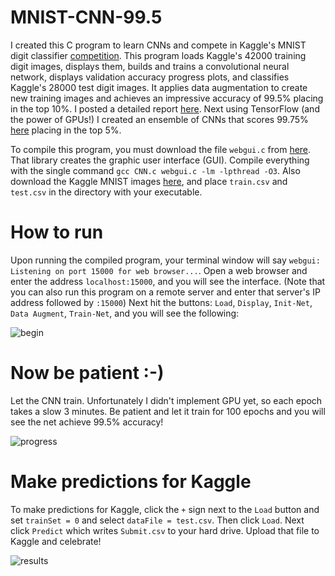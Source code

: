 # MNIST-CNN-99.5  
  
I created this C program to learn CNNs and compete in Kaggle's MNIST digit classifier [competition](https://www.kaggle.com/c/digit-recognizer). This program loads Kaggle's 42000 training digit images, displays them, builds and trains a convolutional neural network, displays validation accuracy progress plots, and classifies Kaggle's 28000 test digit images. It applies data augmentation to create new training images and achieves an impressive accuracy of 99.5% placing in the top 10%. I posted a detailed report [here](https://www.kaggle.com/cdeotte/mnist-cnn-coded-in-c-0-995/). Next using TensorFlow (and the power of GPUs!) I created an ensemble of CNNs that scores 99.75% [here](https://www.kaggle.com/cdeotte/25-million-images-0-99757-mnist) placing in the top 5%.  
  
To compile this program, you must download the file `webgui.c` from [here](https://ccom.ucsd.edu/~cdeotte/webgui/webgui.tar.gz). That library creates the graphic user interface (GUI). Compile everything with the single command `gcc CNN.c webgui.c -lm -lpthread -O3`. Also download the Kaggle MNIST images [here](https://www.kaggle.com/c/digit-recognizer/data), and place `train.csv` and `test.csv` in the directory with your executable.  
  
# How to run 
Upon running the compiled program, your terminal window will say `webgui: Listening on port 15000 for web browser...`. Open a web browser and enter the address `localhost:15000`, and you will see the interface. (Note that you can also run this program on a remote server and enter that server's IP address followed by `:15000`) Next hit the buttons: `Load`, `Display`, `Init-Net`, `Data Augment`, `Train-Net`, and you will see the following:  
  
  
![begin](http://playagricola.com/Kaggle/CNNbegin.png)  
  
# Now be patient :-)
Let the CNN train. Unfortunately I didn't implement GPU yet, so each epoch takes a slow 3 minutes. Be patient and let it train for 100 epochs and you will see the net achieve 99.5% accuracy! 
  
![progress](http://playagricola.com/Kaggle/CNNprogress.png)  
  
# Make predictions for Kaggle
To make predictions for Kaggle, click the `+` sign next to the `Load` button and set `trainSet = 0` and select `dataFile = test.csv`. Then click `Load`. Next click `Predict` which writes `Submit.csv` to your hard drive. Upload that file to Kaggle and celebrate!  
  
![results](http://playagricola.com/Kaggle/MNIST-result-DA4a.png)

